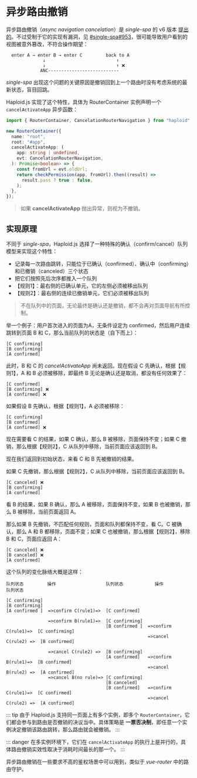 # 异步路由撤销

异步路由撤销（_async navigation cancelation_）是 _single-spa_ 的 v6 版本 <a href="https://github.com/single-spa/single-spa/pull/826" target="_blank">提出的</a>。不过受制于它的实现有漏洞，见 [#single-spa#953](https://github.com/single-spa/single-spa/issues/953)，很可能导致用户看到的视图被意外篡改，不符合操作期望：

```
  enter A → enter B → enter C         back to A
              ↓                           ↑
              ↓                           ↑ ❌
             ANC---------------------------
```

_single-spa_ 出现这个问题的关键原因是撤销回到上一个路由时没有考虑系统的最新状态，盲目回跳。

Haploid.js 实现了这个特性，具体为 RouterContainer 实例声明一个 `cancelActivateApp` 异步函数：

```ts
import { RouterContainer, CancelationRouterNavigation } from "haploid";

new RouterContainer({
  name: "root",
  root: "#app",
  cancelActivateApp: (
    app: string | undefined,
    evt: CancelationRouterNavigation,
  ): Promise<boolean> => {
    const fromUrl = evt.oldUrl;
    return checkPermission(app, fromUrl).then((result) =>
      result.pass ? true : false,
    );
  },
});
```

> 如果 **cancelActivateApp** 抛出异常，则视为不撤销。

## 实现原理

不同于 _single-spa_，Haploid.js 选择了一种特殊的确认（confirm/cancel）队列模型来实现这个特性：

- 记录每一次路由跳转，只能位于已确认（confirmed）、确认中（confirming）和已撤销（canceled）三个状态
- 把它们按照先后次序都推入一个队列
- 【规则1】：最右侧的已确认单元，它的左侧必须被移出队列
- 【规则2】：最右侧的连续已撤销单元，它们必须被移出队列

> 不在队列中的页面，无论最终是确认还是撤销，都不会再对页面导航有所控制。

举一个例子：用户首次进入的页面为A，无条件设定为 confirmed，然后用户连续跳转到页面 B 和 C，那么当前队列的状态是（自下而上）：

```
[C confirming]
[B confirming]
[A confirmed]
```

此时，B 和 C 的 _cancelActivateApp_ 尚未返回。现在假设 C 先确认，根据【规则1】，A 和 B 必须被移除，即最终 B 无论是确认还是取消，都没有任何效果了：

```{1}
[C confirmed]
[B confirming] ❌
[A confirmed] ❌
```

如果假设 B 先确认，根据【规则1】，A 必须被移除：

```{2}
[C confirming]
[B confirmed]
[A confirmed] ❌
```

现在需要看 C 的结果，如果 C 确认，那么 B 被移除，页面保持不变；如果 C 撤销，那么根据【规则2】，C 从队列中移除，当前页面应该返回到 B。

现在我们返回到初始状态，来看 C 和 B 先被撤销的结果。

如果 C 先撤销，那么根据【规则2】，C 从队列中移除，当前页面应该返回到 B。

```{1}
[C canceled] ❌
[B confirming]
[A confirmed]
```

看 B 的结果，如果 B 确认，那么 A 被移除，页面保持不变，如果 B 也被撤销，那么 B 被移除，当前页面返回 A。

那么如果 B 先撤销，不匹配任何规则，页面和队列都保持不变，看 C。C 被确认，那么 A 和 B 都移除，页面不变；如果 C 也被撤销，那么根据【规则2】，移除 B 和 C，页面应返回 A：

```{1,2}
[C canceled] ❌
[B canceled] ❌
[A confirmed]
```

这个队列的变化脉络大概是这样：

```
队列状态         操作                   队列状态            操作                队列状态

[C confirming]
[B confirming]
[A confirmed ]  =>confirm C(rule1)=>  [C confirmed]

                =>confirm B(rule1)=>  [C confirming]
                                      [B confirmed ]  =>confirm C(rule1)=>  [C confirming]
                                                      =>cancel C(rule2) =>  [B confirmed]

                =>cancel C(rule2) =>  [B confirming]
                                      [A confirmed]   =>confirm B(rule1)=>  [B confirmed]
                                                      =>cancel B(rule2) =>  [A confirmed]
                =>cancel B(no rule)=> [C confirming]
                                      [B canceled]
                                      [B confirmed]   =>confirm C(rule1)=>  [C confirmed]
                                                      =>cancel C(rule2) =>  [A confirmed]
```

::: tip
由于 Haploid.js 支持同一页面上有多个实例，即多个 `RouterContainer`，它们都会参与到路由是否撤销的决议当中。具体策略是 **一票否决制**，即任意一个实例决定撤销该路由跳转，那么路由就会被撤销。
:::

::: danger
在多实例环境下，它们在 `cancelActivateApp` 的执行上是并行的，具体路由撤销实效性取决于消耗时间最长的那一个。
:::

异步路由撤销在一些要求不高的鉴权场景中可以用到，类似于 _vue-router_ 中的路由守护。
